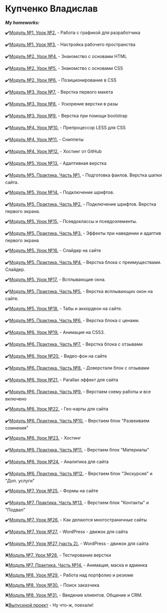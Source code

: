 # **Купченко Владислав**

***My homeworks:***

✔️[Модуль №1. Урок №2.](https://github.com/N1ceeerk/n1ceeerk.github.io/tree/master/lesson_1/img) - Работа с графикой для разработчика

✔️[Модуль №1. Урок №3.](https://github.com/N1ceeerk/n1ceeerk.github.io/tree/master/lesson_2/sec) - Настройка рабочего пространства

✔️[Модуль №2. Урок №4.](https://n1ceeerk.github.io/lesson_3/) - Знакомство с основами HTML

✔️[Модуль №2. Урок №5.](https://n1ceeerk.github.io/lesson_4/) - Знакомство с основами CSS

✔️[Модуль №2. Урок №6.](https://github.com/N1ceeerk/n1ceeerk.github.io/tree/master/lesson_5) - Позиционирование в CSS

✔️[Модуль №3. Урок №7.](https://n1ceeerk.github.io/lesson_6/) - Верстка первого макета

✔️[Модуль №3. Урок №8.](https://n1ceeerk.github.io/lesson_7/) - Ускорение верстки в разы

✔️[Модуль №3. Урок №9.](https://n1ceeerk.github.io/lesson_8/) - Верстка при помощи bootstrap

✔️[Модуль №4. Урок №10.](https://github.com/N1ceeerk/n1ceeerk.github.io/tree/master/lesson_9) - Препроцессор LESS для CSS

✔️[Модуль №4. Урок №11.](https://github.com/N1ceeerk/n1ceeerk.github.io/tree/master/lesson_10) - Сниппеты

✔️[Модуль №4. Урок №12.](https://n1ceeerk.github.io) - Хостинг от GitHub

✔️[Модуль №5. Урок №13.](https://n1ceeerk.github.io/lesson_12/) - Адаптивная верстка

✔️[Модуль №5. Практика. Часть №1.](https://n1ceeerk.github.io/lesson_13/) - Подготовка фаилов. Верстка шапки сайта.

✔️[Модуль №5. Урок №14.](https://n1ceeerk.github.io/lesson_14/) - Подключение шрифтов.

✔️[Модуль №5. Практика. Часть №2.](https://n1ceeerk.github.io/lesson_15/) - Подключение шрифтов. Верстка первого экрана.

✔️[Модуль №5. Урок №15.](https://n1ceeerk.github.io/lesson_16/) - Псевдоклассы и псевдоэлементы.

✔️[Модуль №5. Практика. Часть №3.](https://n1ceeerk.github.io/lesson_17/) - Эффекты при наведении и адаптив первого экрана

✔️[Модуль №5. Урок №16.](https://n1ceeerk.github.io/lesson_18/) - Слайдер на сайте

✔️[Модуль №5. Практика. Часть №4.](https://n1ceeerk.github.io/lesson_19/) - Верстка блока с преимуществами. Слайдер.

✔️[Модуль №5. Урок №17.](https://n1ceeerk.github.io/lesson_20/) - Всплывающие окна.

✔️[Модуль №5. Практика. Часть №5.](https://n1ceeerk.github.io/lesson_21/) - Верстка всплывающих окон на сайте.

✔️[Модуль №5. Урок №18.](https://n1ceeerk.github.io/lesson_22/) - Табы и аккордеон на сайте.

✔️[Модуль №5. Практика. Часть №6.](https://n1ceeerk.github.io/lesson_23/) - Верстка блока с ценами.

✔️[Модуль №6. Урок №19.](https://n1ceeerk.github.io/lesson_24/) - Анимация на CSS3.

✔️[Модуль №6. Практика. Часть №7.](https://n1ceeerk.github.io/lesson_25/) - Верстка блока с отзывами

✔️[Модуль №6. Урок №20.](https://n1ceeerk.github.io/lesson_26/) - Видео-фон на сайте

✔️[Модуль №6. Практика. Часть №8.](https://n1ceeerk.github.io/lesson_27/) - Доверстали блок с отзывами

✔️[Модуль №6. Урок №21.](https://n1ceeerk.github.io/lesson_28/) - Parallax эффект для сайта

✔️[Модуль №6. Практика. Часть №9.](https://n1ceeerk.github.io/lesson_29/) - Верстаем схему работы и все включено

✔️[Модуль №6. Урок №22.](https://n1ceeerk.github.io/lesson_30/) - Гео-карты для сайта

✔️[Модуль №6. Практика. Часть №10.](https://n1ceeerk.github.io/lesson_31/) - Верстаем блок "Развеиваем сомнения"

✔️[Модуль №6. Урок №23.](https://s3wi0r.com) - Хостинг

✔️[Модуль №6. Практика. Часть №11.](https://n1ceeerk.github.io/lesson_32/) - Верстаем блок "Материалы"

✔️[Модуль №6. Урок №24.](https://n1ceeerk.github.io/lesson_33/) - Аналитика для сайта

✔️[Модуль №6. Практика. Часть №12.](https://n1ceeerk.github.io/lesson_34/) - Верстаем блок "Экскурсия" и "Доп. услуги"

✔️[Модуль №7. Урок №25.](https://n1ceeerk.github.io/lesson_35/) - Формы на сайте

✔️[Модуль №7. Практика. Часть №13.](https://n1ceeerk.github.io/lesson_36/) - Верстаем блок "Контакты" и "Подвал"

✔️[Модуль №7. Урок №26.](https://n1ceeerk.github.io/lesson_37/) - Как делаются многостраничные сайты

✔️[Модуль №7. Урок №27.](https://n1ceeerk.github.io/lesson_38/) - WordPress - движок для сайта

✔️[Модуль №7. Урок №27 (часть 2).](https://n1ceeerk.github.io/lesson_38/) - WordPress - движок для сайта

❌[Модуль №7. Урок №28.]() - Тестирование верстки

❌[Модуль №7. Практика. Часть №14.]() - Анимация, маска и админка

❌[Модуль №8. Урок №29.]() - Работа над портфолио и резюме

❌[Модуль №8. Урок №30.]() - Поиск заказчика

❌[Модуль №8. Урок №31.]() - Введение клиентов. Общение и CRM.

❌[Выпускной проект]() - Ну что-ж, поехали!

